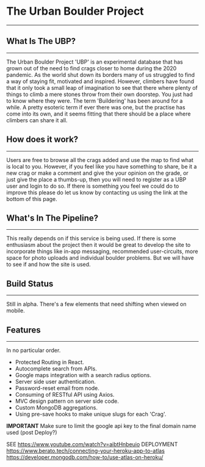 # **The Urban Boulder Project**

---

## What Is The UBP?

---

The Urban Boulder Project 'UBP' is an experimental database that has grown out of the need to find crags
closer to home during the 2020 pandemic. As the world shut down its borders many of us struggled
to find a way of staying fit, motivated and inspired. However, climbers have found that it only took a
small leap of imagination to see that there where plenty of things to climb a mere stones throw from their own
doorstep. You just had to know where they were.
The term 'Buildering' has been around for a while. A pretty esoteric term if ever there was one, but the
practise has come into its own, and it seems fitting that there should be a place where climbers can share it all.

## How does it work?

---

Users are free to browse all the crags added and use the map to find what is local to you. However, if you feel like you have something to share, be it a new crag or make a comment and give the your opinion on the grade, or just give the
place a thumbs-up, then you will need to register as a UBP user and login to do so. If there is something you
feel we could do to improve this please do let us know by contacting us using the link at the bottom of this page.

## What's In The Pipeline?

---

This really depends on if this service is being used. If there is some enthusiasm about the project then it would
be great to develop the site to incorporate things like in-app messaging, recommended user-circuits, more
space for photo uploads and individual boulder problems. But we will have to see if and how the site is used.

## Build Status

---

Still in alpha. There's a few elements that need shifting when viewed on mobile.

## Features

---

In no particular order.

-   Protected Routing in React.
-   Autocomplete search from APIs.
-   Google maps integration with a search radius options.
-   Server side user authentication.
-   Password-reset email from node.
-   Consuming of RESTful API using Axios.
-   MVC design pattern on server side code.
-   Custom MongoDB aggregations.
-   Using pre-save hooks to make unique slugs for each 'Crag'.

**IMPORTANT** Make sure to limit the google api key to the final domain name used (post Deploy?)

SEE
https://www.youtube.com/watch?v=aibtHnbeuio
DEPLOYMENT
https://www.berato.tech/connecting-your-heroku-app-to-atlas
https://developer.mongodb.com/how-to/use-atlas-on-heroku/
